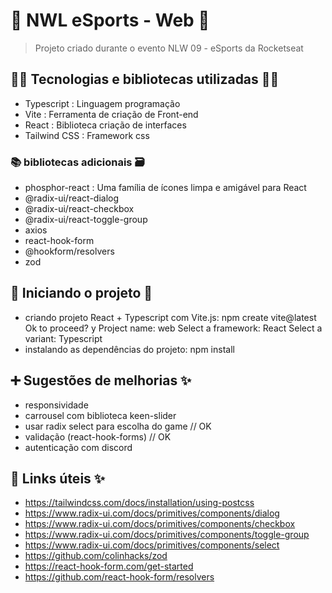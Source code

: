 # 🚀 NWL eSports - Web 🚀

> Projeto criado durante o evento NLW 09 - eSports da Rocketseat

## 👨‍💻 Tecnologias e bibliotecas utilizadas 👩‍💻

- Typescript : Linguagem programação
- Vite : Ferramenta de criação de Front-end
- React : Biblioteca criação de interfaces
- Tailwind CSS : Framework css

### 📚 bibliotecas adicionais 🗃️

- phosphor-react : Uma família de ícones limpa e amigável para React
- @radix-ui/react-dialog
- @radix-ui/react-checkbox
- @radix-ui/react-toggle-group
- axios
- react-hook-form
- @hookform/resolvers
- zod

## 📃 Iniciando o projeto 📖

- criando projeto React + Typescript com Vite.js:
  npm create vite@latest
  Ok to proceed? y
  Project name: web
  Select a framework: React
  Select a variant: Typescript
- instalando as dependências do projeto: npm install

## ➕ Sugestões de melhorias ✨

- responsividade
- carrousel com biblioteca keen-slider
- usar radix select para escolha do game // OK
- validação (react-hook-forms) // OK
- autenticação com discord

## 🔗 Links úteis ✨

- https://tailwindcss.com/docs/installation/using-postcss
- https://www.radix-ui.com/docs/primitives/components/dialog
- https://www.radix-ui.com/docs/primitives/components/checkbox
- https://www.radix-ui.com/docs/primitives/components/toggle-group
- https://www.radix-ui.com/docs/primitives/components/select
- https://github.com/colinhacks/zod
- https://react-hook-form.com/get-started
- https://github.com/react-hook-form/resolvers
